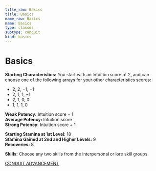 ```yaml
---
title_raw: Basics
title: Basics
name_raw: Basics
name: Basics
type: classes
subtype: conduit
kind: basics
---
```


# Basics

**Starting Characteristics:** You start with an Intuition score of 2, and can choose one of the following arrays for your other characteristics scores:

- 2, 2, −1, −1
- 2, 1, 1, −1
- 2, 1, 0, 0
- 1, 1, 1, 0

**Weak Potency:** Intuition score − 1\
**Average Potency:** Intuition score\
**Strong Potency:** Intuition score + 1

**Starting Stamina at 1st Level:** 18\
**Stamina Gained at 2nd and Higher Levels:** 9\
**Recoveries:** 8

**Skills:** Choose any two skills from the interpersonal or lore skill groups.

[CONDUIT ADVANCEMENT](./Conduit%20Advancement.md)
